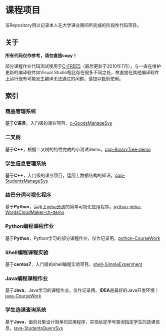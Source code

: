 # 课程项目

该Repository用以记录本人在大学课业期间所完成的阶段性代码项目。

## 关于

**所有代码仅作参考，请勿直接copy！**

部分课程作业代码测试使用于[C-FREE5](http://www.programarts.com/cfree_ch/)（最后更新于2010年7月），与一直在维护更新的编译软件如Visual Studio相比存在很多不同之处，故直接在其他编译软件上运行很有可能发生编译无法通过的问题。请加以甄别使用。

## 索引

### 商品管理系统

基于**C语言**，入门级的课业项目。[c-GoodsManageSys](./c-GoodsManageSys)

### 二叉树

基于**C++**，根据二叉树的特性完成的小测试demo。[cpp-BinaryTree-demo](./cpp-BinaryTree)

### 学生信息管理系统

基于**C++**，入门级的课业项目，运用上数据结构的知识。[cpp-StudentsManageSys](./cpp-StudentsManageSys)

### 结巴分词可视化程序

基于**Python**，运用上[jieba分词](./jieba)的简单可视化应用程序。[python-jieba-WordsCloudMaker-ch-demo](./python-jieba-WordsCloudMaker)

### Python编程课程作业

基于**Python**，Python学习的部分课程作业，仅作记录用。[python-CourseWork](./python-Coursework)

### Shell编程课程实验

基于**centos7**，入门级的shell编程实验项目。[shell-SimpleExperiment](./shell-SimpleExperiment)

### Java编程课程作业

基于**Java**，Java学习的课程作业，仅作记录用。**IDEA**是最好的Java开发环境！[java-CourseWork](./java-Coursework)

### 学生选课查询系统

基于**Java**，面向对象设计简单的应用程序，实现给定学号查询指定学生的选课信息。[java-StudentsQuerySys](./java-StudentsQuerySys)
